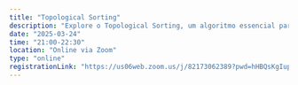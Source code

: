 ```yaml
---
title: "Topological Sorting"
description: "Explore o Topological Sorting, um algoritmo essencial para ordenar grafos direcionados acíclicos (DAGs). Compreenda seus fundamentos e aprenda a aplicá-lo para organizar dados e resolver problemas de dependência de forma eficiente."
date: "2025-03-24"
time: "21:00-22:30"
location: "Online via Zoom"
type: "online"
registrationLink: "https://us06web.zoom.us/j/82173062389?pwd=hHBQsKgIup7tqHe0OeFhyToEzXJcko.1"
---
```


